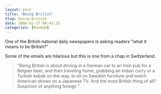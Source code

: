 ```yaml
---
layout: post
title: "Being British"
Slug: being-british
date: 2006-01-27 00:43:25
categories: [Random]
---
```

One of the British national daily newspapers is asking readers "what it means to be British?"

Some of the emails are hilarious but this is one from a chap in Switzerland.

> "Being British is about driving in a German car to an Irish pub for a Belgian beer, and then traveling home, grabbing an Indian curry or a Turkish kebab on the way, to sit on Swedish furniture and watch American shows on a Japanese TV. And the most British thing of all? Suspicion of anything foreign ".

